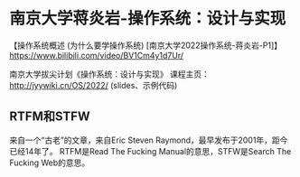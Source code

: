 
# 南京大学蒋炎岩-操作系统：设计与实现









【操作系统概述 (为什么要学操作系统) [南京大学2022操作系统-蒋炎岩-P1]】 https://www.bilibili.com/video/BV1Cm4y1d7Ur/ 


南京大学拔尖计划《操作系统：设计与实现》
课程主页：http://jyywiki.cn/OS/2022/ (slides、示例代码)




## RTFM和STFW
来自一个“古老”的文章，来自Eric Steven Raymond，最早发布于2001年，距今已经14年了。
RTFM是Read The Fucking Manual的意思，STFW是Search The Fucking Web的意思。











